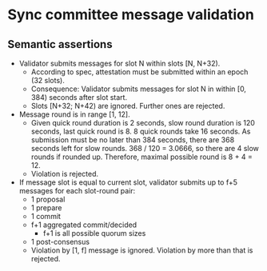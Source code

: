 # Sync committee message validation

## Semantic assertions

- Validator submits messages for slot N within slots [N, N+32).
  - According to spec, attestation must be submitted within an epoch (32 slots).
  - Consequence: Validator submits messages for slot N in within [0, 384) seconds after slot start.
  - Slots [N+32; N+42) are ignored. Further ones are rejected.
- Message round is in range [1, 12].
  - Given quick round duration is 2 seconds, slow round duration is 120 seconds, last quick round is 8. 8 quick rounds take 16 seconds. As submission must be no later than 384 seconds, there are 368 seconds left for slow rounds. 368 / 120 = 3.0666, so there are 4 slow rounds if rounded up. Therefore, maximal possible round is 8 + 4 = 12.
  - Violation is rejected.
- If message slot is equal to current slot, validator submits up to f+5 messages for each slot-round pair:
  - 1 proposal
  - 1 prepare
  - 1 commit
  - f+1 aggregated commit/decided
    - f+1 is all possible quorum sizes
  - 1 post-consensus
  - Violation by [1, f] message is ignored. Violation by more than that is rejected.





